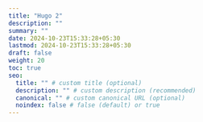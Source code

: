 ```yaml
---
title: "Hugo 2"
description: ""
summary: ""
date: 2024-10-23T15:33:28+05:30
lastmod: 2024-10-23T15:33:28+05:30
draft: false
weight: 20
toc: true
seo:
  title: "" # custom title (optional)
  description: "" # custom description (recommended)
  canonical: "" # custom canonical URL (optional)
  noindex: false # false (default) or true
---
```

